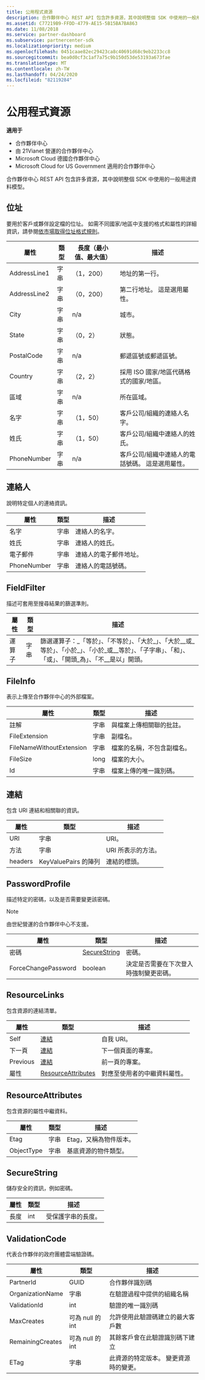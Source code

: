 ```yaml
---
title: 公用程式資源
description: 合作夥伴中心 REST API 包含許多資源，其中說明整個 SDK 中使用的一般用途資料模型。
ms.assetid: C77219B9-FFDD-4779-AE15-5B15BA7BA863
ms.date: 11/08/2018
ms.service: partner-dashboard
ms.subservice: partnercenter-sdk
ms.localizationpriority: medium
ms.openlocfilehash: 0451caae82ec29423ca8c40691d68c9eb2233cc8
ms.sourcegitcommit: bea0d0cf3c1af7a75c9b150d53de53193a673fae
ms.translationtype: MT
ms.contentlocale: zh-TW
ms.lasthandoff: 04/24/2020
ms.locfileid: "82119284"
---
```

# <a name="utility-resources"></a>公用程式資源

**適用于**

- 合作夥伴中心
- 由 21Vianet 營運的合作夥伴中心
- Microsoft Cloud 德國合作夥伴中心
- Microsoft Cloud for US Government 適用的合作夥伴中心

合作夥伴中心 REST API 包含許多資源，其中說明整個 SDK 中使用的一般用途資料模型。

## <a name="address"></a>位址

要用於客戶或夥伴設定檔的位址。 如需不同國家/地區中支援的格式和屬性的詳細資訊，請參閱[依市場取得位址格式規則](get-market-specific-validation-data.md)。

| 屬性     | 類型   | 長度（最小值、最大值） | 描述                                                                                      |
|--------------|--------|-------------------|--------------------------------------------------------------------------------------------------|
| AddressLine1 | 字串 | （1，200）          | 地址的第一行。                                                                   |
| AddressLine2 | 字串 | （0，200）          | 第二行地址。 這是選用屬性。                                       |
| City         | 字串 | n/a               | 城市。                                                                                        |
| State        | 字串 | （0，2）            | 狀態。                                                                                       |
| PostalCode   | 字串 | n/a               | 郵遞區號或郵遞區號。                                                                     |
| Country      | 字串 | （2，2）            | 採用 ISO 國家/地區代碼格式的國家/地區。                                                   |
| 區域       | 字串 | n/a               | 所在區域。                                                                                      |
| 名字    | 字串 | （1，50）           | 客戶公司/組織的連絡人名字。                              |
| 姓氏     | 字串 | （1，50）           | 客戶公司/組織中連絡人的姓氏。                               |
| PhoneNumber  | 字串 | n/a               | 客戶公司/組織中連絡人的電話號碼。 這是選用屬性。 |

## <a name="contact"></a>連絡人

說明特定個人的連絡資訊。

| 屬性    | 類型   | 描述                  |
|-------------|--------|------------------------------|
| 名字   | 字串 | 連絡人的名字。    |
| 姓氏    | 字串 | 連絡人的姓氏。     |
| 電子郵件       | 字串 | 連絡人的電子郵件地址。 |
| PhoneNumber | 字串 | 連絡人的電話號碼。  |

## <a name="fieldfilter"></a>FieldFilter

描述可套用至搜尋結果的篩選準則。

| 屬性 | 類型   | 描述                                                                                                                                                                                        |
|----------|--------|----------------------------------------------------------------------------------------------------------------------------------------------------------------------------------------------------|
| 運算子 | 字串 | 篩選運算子：\_「等於」、「不等於」、「大於\_」、「大於\_\_或\_等於」、「小於\_」、「小於\_或\_\_等於」、「子字串」、「和」、「或」、「開頭\_為」、「不\_\_是以」開頭。 |

## <a name="fileinfo"></a>FileInfo

表示上傳至合作夥伴中心的外部檔案。

| 屬性                 | 類型   | 描述                                   |
|--------------------------|--------|-----------------------------------------------|
| 註解                  | 字串 | 與檔案上傳相關聯的批註。    |
| FileExtension            | 字串 | 副檔名。                           |
| FileNameWithoutExtension | 字串 | 檔案的名稱，不包含副檔名。 |
| FileSize                 | long   | 檔案的大小。                         |
| Id                       | 字串 | 檔案上傳的唯一識別碼。            |

## <a name="link"></a>連結

包含 URI 連結和相關聯的資訊。

| 屬性 | 類型                   | 描述                        |
|----------|------------------------|------------------------------------|
| URI      | 字串                 | URI。                           |
| 方法   | 字串                 | URI 所表示的方法。 |
| headers  | KeyValuePairs 的陣列 | 連結的標頭。          |

## <a name="passwordprofile"></a>PasswordProfile

描述特定的密碼，以及是否需要變更該密碼。

>[!NOTE]
>由世紀營運的合作夥伴中心不支援。

| 屬性            | 類型                          | 描述                                                            |
|---------------------|-------------------------------|------------------------------------------------------------------------|
| 密碼            | [SecureString](#securestring) | 密碼。                                                          |
| ForceChangePassword | boolean                       | 決定是否需要在下次登入時強制變更密碼。 |

## <a name="resourcelinks"></a>ResourceLinks

包含資源的連結清單。

| 屬性   | 類型                                      | 描述                                        |
|------------|-------------------------------------------|----------------------------------------------------|
| Self       | [連結](#link)                             | 自我 URI。                                      |
| 下一頁       | [連結](#link)                             | 下一個頁面的專案。                            |
| Previous   | [連結](#link)                             | 前一頁的專案。                        |
| 屬性 | [ResourceAttributes](#resourceattributes) | 對應至使用者的中繼資料屬性。 |

## <a name="resourceattributes"></a>ResourceAttributes

包含資源的屬性中繼資料。

| 屬性   | 類型   | 描述                                 |
|------------|--------|---------------------------------------------|
| Etag       | 字串 | Etag，又稱為物件版本。 |
| ObjectType | 字串 | 基底資源的物件類型。    |

## <a name="securestring"></a>SecureString

儲存安全的資訊，例如密碼。

| 屬性 | 類型 | 描述                       |
|----------|------|-----------------------------------|
| 長度   | int  | 受保護字串的長度。 |

## <a name="validationcode"></a>ValidationCode

代表合作夥伴的政府團體雲端驗證碼。

| 屬性         | 類型         | 描述                                                              |
|------------------|--------------|--------------------------------------------------------------------------|
| PartnerId        | GUID         | 合作夥伴識別碼                                                       |
| OrganizationName | 字串       | 在驗證過程中提供的組織名稱             |
| ValidationId     | int          | 驗證的唯一識別碼                                       |
| MaxCreates       | 可為 null 的 int | 允許使用此驗證碼建立的最大客戶數    |
| RemainingCreates | 可為 null 的 int | 其餘客戶會在此驗證識別碼下建立                      |
| ETag             | 字串       | 此資源的特定版本。 變更資源時的變更。 |
